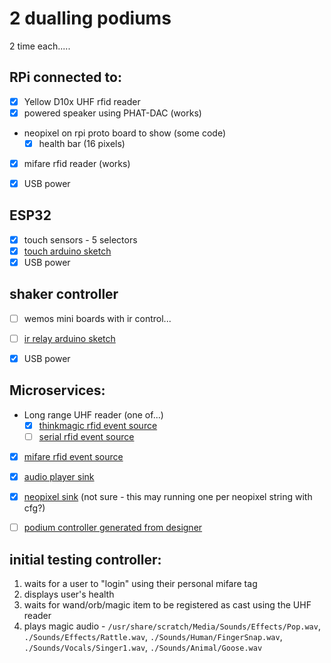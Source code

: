 # 2 dualling podiums

2 time each.....

## RPi connected to:

* [x] Yellow D10x UHF rfid reader
* [x] powered speaker using PHAT-DAC (works)
* neopixel on rpi proto board to show  (some code)
  * [x] health bar (16 pixels)
* [x] mifare rfid reader (works)
* [x] USB power


## ESP32
* [x] touch sensors - 5 selectors
* [x] [touch arduino sketch](../src/wemos/wemos_button/wemos_button.ino)
* [x] USB power

## shaker controller
* [ ] wemos mini boards with ir control...
* [ ] [ir relay arduino sketch](../src/wemos/wemos_ir/wemos_ir.ino)
* [x] USB power


## Microservices:

* Long range UHF reader (one of...)
  * [x] [thinkmagic rfid event source](../../src/RPi/rfid-ThinkMagic/main.py)
  * [ ] [serial rfid event source](../../src/RPi/rfid-serial/main.py)
* [x] [mifare rfid event source](../../src/RPi/rfid-mifare/main.py)
* [x] [audio player sink](../../src/RPi/audio/main.py)
* [x] [neopixel sink](../../src/RPi/neopixels/main.py) (not sure - this may running one per neopixel string with cfg?)
* [ ] [podium controller generated from designer](../../controller/podium/main.py)


## initial testing controller:

1. waits for a user to "login" using their personal mifare tag
2. displays user's health
3. waits for wand/orb/magic item to be registered as cast using the UHF reader
4. plays magic audio - `/usr/share/scratch/Media/Sounds/Effects/Pop.wav`, `./Sounds/Effects/Rattle.wav`, `./Sounds/Human/FingerSnap.wav`, `./Sounds/Vocals/Singer1.wav`, `./Sounds/Animal/Goose.wav`
